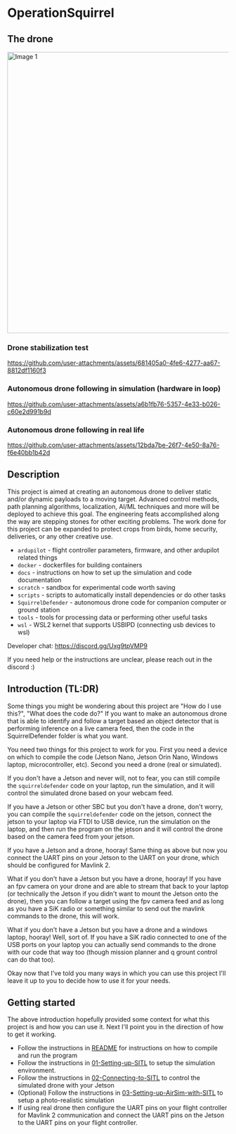 # OperationSquirrel

## The drone
<img src="https://github.com/user-attachments/assets/e551dd46-b7c2-478f-9a46-858f54ebddc5" alt="Image 1" width="640">

### Drone stabilization test

https://github.com/user-attachments/assets/681405a0-4fe6-4277-aa67-8812df1160f3

### Autonomous drone following in simulation (hardware in loop)

https://github.com/user-attachments/assets/a6b1fb76-5357-4e33-b026-c60e2d991b9d

### Autonomous drone following in real life

https://github.com/user-attachments/assets/12bda7be-26f7-4e50-8a76-f6e40bb1b42d

## Description

This project is aimed at creating an autonomous drone to deliver static and/or dynamic payloads to a moving target.  Advanced control methods, path planning algorithms, localization, AI/ML techniques and more will be deployed to achieve this goal.  The engineering feats accomplished along the way are stepping stones for other exciting problems.  The work done for this project can be expanded to protect crops from birds, home security, deliveries, or any other creative use.

- `ardupilot` - flight controller parameters, firmware, and other ardupilot related things
- `docker` - dockerfiles for building containers
- `docs` - instructions on how to set up the simulation and code documentation
- `scratch` - sandbox for experimental code worth saving
- `scripts` - scripts to automatically install dependencies or do other tasks
- `SquirrelDefender` - autonomous drone code for companion computer or ground station
- `tools` - tools for processing data or performing other useful tasks
- `wsl` - WSL2 kernel that supports USBIPD (connecting usb devices to wsl)

Developer chat: <https://discord.gg/Uxg9tpVMP9>

If you need help or the instructions are unclear, please reach out in the discord  :)

## Introduction (TL:DR)

Some things you might be wondering about this project are "How do I use this?", "What does the code do?"  If you want to make an autonomous drone that is able to identify and follow a target based an object detector that is performing inference on a live camera feed, then the code in the SquirrelDefender folder is what you want.  

You need two things for this project to work for you.  First you need a device on which to compile the code (Jetson Nano, Jetson Orin Nano, Windows laptop, microcontroller, etc).  Second you need a drone (real or simulated).

If you don't have a Jetson and never will, not to fear, you can still compile the `squirreldefender` code on your laptop, run the simulation, and it will control the simulated drone based on your webcam feed.

If you have a Jetson or other SBC but you don't have a drone, don't worry, you can compile the `squirreldefender` code on the jetson, connect the jetson to your laptop via FTDI to USB device, run the simulation on the laptop, and then run the program on the jetson and it will control the drone based on the camera feed from your jetson.

If you have a Jetson and a drone, hooray!  Same thing as above but now you connect the UART pins on your Jetson to the UART on your drone, which should be configured for Mavlink 2.

What if you don't have a Jetson but you have a drone, hooray!  If you have an fpv camera on your drone and are able to stream that back to your laptop (or technically the Jetson if you didn't want to mount the Jetson onto the drone), then you can follow a target using the fpv camera feed and as long as you have a SiK radio or something similar to send out the mavlink commands to the drone, this will work.

What if you don't have a Jetson but you have a drone and a windows laptop, hooray!  Well, sort of.  If you have a SiK radio connected to one of the USB ports on your laptop you can actually send commands to the drone with our code that way too (though mission planner and q grount control can do that too).

Okay now that I've told you many ways in which you can use this project I'll leave it up to you to decide how to use it for your needs.

## Getting started

The above introduction hopefully provided some context for what this project is and how you can use it.  Next I'll point you in the direction of how to get it working.

- Follow the instructions in [README](https://github.com/crose72/OperationSquirrel/blob/dev/SquirrelDefender/README.md) for instructions on how to compile and run the program
- Follow the instructions in [01-Setting-up-SITL](https://github.com/crose72/OperationSquirrel/blob/dev/docs/01-Setting-up-SITL.md) to setup the simulation environment.
- Follow the instructions in [02-Connecting-to-SITL](https://github.com/crose72/OperationSquirrel/blob/dev/docs/02-Connecting-to-SITL.md) to control the simulated drone with your Jetson
- (Optional) Follow the instructions in [03-Setting-up-AirSim-with-SITL](https://github.com/crose72/OperationSquirrel/blob/dev/docs/03-Setting-up-AirSim-with-SITL.md) to setup a photo-realistic simulation
- If using real drone then configure the UART pins on your flight controller for Mavlink 2 communication and connect the UART pins on the Jetson to the UART pins on your flight controller.